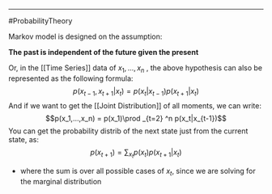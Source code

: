 ----
#ProbabilityTheory 

Markov model is designed on the assumption:

**The past is independent of the future given the present**

Or, in the [[Time Series]] data of $x_1,...,x_n$ , the above hypothesis can also be represented as  the following formula:
$$p(x_{t-1},x_{t+1}|x_t) = p(x_{t}|x_{t-1})p(x_{t+1}|x_t)$$
And if we want to get the [[Joint Distribution]] of all moments, we can write:
$$p(x_1,...,x_n) = p(x_1)\prod _{t=2} ^n p(x_t|x_{t-1})$$
You can get the probability distrib of the next state just from the current state, as:
$$p(x_{t+1}) = \sum _{x_t} p(x_t)p(x_{t+1}|x_t)$$
- where the sum is over all possible cases of $x_t$, since we are solving for the marginal distribution

